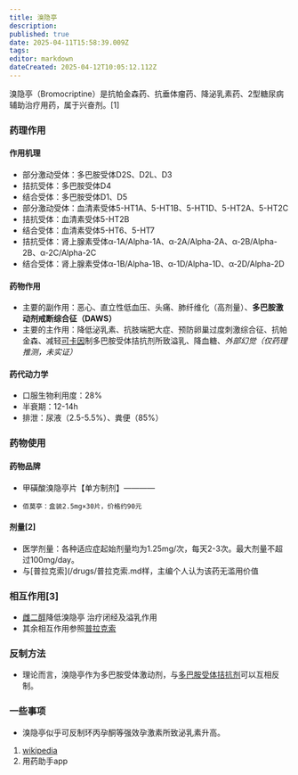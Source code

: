 ```yaml
---
title: 溴隐亭
description: 
published: true
date: 2025-04-11T15:58:39.009Z
tags: 
editor: markdown
dateCreated: 2025-04-12T10:05:12.112Z
---
```


溴隐亭（Bromocriptine）是抗帕金森药、抗垂体瘤药、降泌乳素药、2型糖尿病辅助治疗用药，属于兴奋剂。[1]
### 药理作用
#### 作用机理
- 部分激动受体：多巴胺受体D2S、D2L、D3
- 拮抗受体：多巴胺受体D4
- 结合受体：多巴胺受体D1、D5
- 部分激动受体：血清素受体5-HT1A、5-HT1B、5-HT1D、5-HT2A、5-HT2C
- 拮抗受体：血清素受体5-HT2B
- 结合受体：血清素受体5-HT6、5-HT7
- 拮抗受体：肾上腺素受体α-1A/Alpha-1A、α-2A/Alpha-2A、α-2B/Alpha-2B、α-2C/Alpha-2C
- 结合受体：肾上腺素受体α-1B/Alpha-1B、α-1D/Alpha-1D、α-2D/Alpha-2D
#### 药物作用
- 主要的副作用：恶心、直立性低血压、头痛、肺纤维化（高剂量）、**多巴胺激动剂戒断综合征（DAWS）**
- 主要的主作用：降低泌乳素、抗肢端肥大症、预防卵巢过度刺激综合征、抗帕金森、减轻[可卡因](/drugs/可卡因.md)制多巴胺受体拮抗剂所致溢乳、降血糖、*外部幻觉（仅药理推测，未实证）*
#### 药代动力学
- 口服生物利用度：28%
- 半衰期：12-14h
- 排泄：尿液（2.5-5.5%）、粪便（85%）
### 药物使用
#### 药物品牌
- 甲磺酸溴隐亭片【单方制剂】————
-     佰莫亭：盒装2.5mg×30片，价格约90元
#### 剂量[2]
- 医学剂量：各种适应症起始剂量均为1.25mg/次，每天2-3次。最大剂量不超过100mg/day。
- 与[普拉克索](/drugs/普拉克索.md样，主编个人认为该药无滥用价值
### 相互作用[3]
- [雌二醇](/drugs/雌二醇.md)降低溴隐亭 治疗闭经及溢乳作用
- 其余相互作用参照[普拉克索](/drugs/普拉克索.md)
### 反制方法
- 理论而言，溴隐亭作为多巴胺受体激动剂，与[多巴胺受体拮抗剂](https://overspeed-wiki.github.io/tags/%E5%A4%9A%E5%B7%B4%E8%83%BA%E5%8F%97%E4%BD%93%E6%8B%AE%E6%8A%97%E5%89%82/)可以互相反制。
### 一些事项
- 溴隐亭似乎可反制环丙孕酮等强效孕激素所致泌乳素升高。

1.  [wikipedia](https://en.wikipedia.org/wiki/Bromocriptine)
2.  用药助手app

